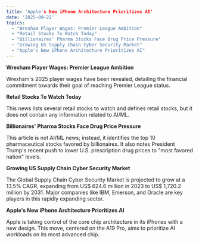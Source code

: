 ```yaml
---
title: 'Apple's New iPhone Architecture Prioritizes AI'
date: '2025-09-22'
topics:
  - "Wrexham Player Wages: Premier League Ambition"
  - "Retail Stocks To Watch Today"
  - "Billionaires' Pharma Stocks Face Drug Price Pressure"
  - "Growing US Supply Chain Cyber Security Market"
  - "Apple's New iPhone Architecture Prioritizes AI"
---
```


**Wrexham Player Wages: Premier League Ambition**

Wrexham's 2025 player wages have been revealed, detailing the financial commitment towards their goal of reaching Premier League status.

**Retail Stocks To Watch Today**

This news lists several retail stocks to watch and defines retail stocks, but it does not contain any information related to AI/ML.

**Billionaires' Pharma Stocks Face Drug Price Pressure**

This article is not AI/ML news; instead, it identifies the top 10 pharmaceutical stocks favored by billionaires. It also notes President Trump's recent push to lower U.S. prescription drug prices to "most favored nation" levels.

**Growing US Supply Chain Cyber Security Market**

The Global Supply Chain Cyber Security Market is projected to grow at a 13.5% CAGR, expanding from US$ 624.6 million in 2023 to US$ 1,720.2 million by 2031. Major companies like IBM, Emerson, and Oracle are key players in this rapidly expanding sector.

**Apple's New iPhone Architecture Prioritizes AI**

Apple is taking control of the core chip architecture in its iPhones with a new design. This move, centered on the A19 Pro, aims to prioritize AI workloads on its most advanced chip.


